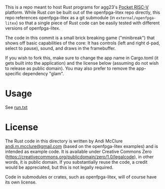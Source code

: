 This is a repo meant to host Rust programs for agg23's [Pocket RISC-V](https://github.com/agg23/openfpga-litex) platform. While Rust *can* be built out of the openfpga-litex repo directly, this repo references openfpga-litex as a git submodule (in `external/openfpga-litex`) so that a single piece of Rust code can be easily tested with different versions of openfpga-litex.

The code in this commit is a small brick breaking game ("minibreak") that shows off basic capabilities of the core: It has controls (left and right d-pad, select to pause), sound, and draws in the framebuffer.

If you wish to fork this, make sure to change the app name in Cargo.toml (it gets built into the application) and the license below (assuming do not wish to release as public domain). You may also prefer to remove the app-specific dependency "glam".

# Usage

See [run.txt](run.txt)

# License

The Rust code in this directory is written by Andi McClure <andi.m.mcclure@gmail.com> (based on the openfpga-litex examples) and is intended as example code. It is available under Creative Commons Zero (https://creativecommons.org/publicdomain/zero/1.0/legalcode), in other words, it is public domain. If you substantially reuse the code, a credit would be appreciated, but this is not legally required.

Code in submodules or crates, such as openfpga-litex, will of course have its own license.
